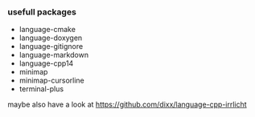 ### usefull packages
- language-cmake
- language-doxygen
- language-gitignore
- language-markdown
- language-cpp14
- minimap
- minimap-cursorline
- terminal-plus

maybe also have a look at https://github.com/dixx/language-cpp-irrlicht
